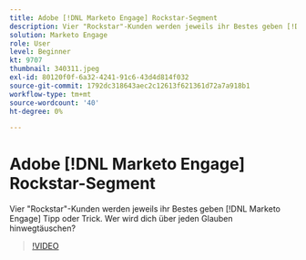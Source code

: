 ```yaml
---
title: Adobe [!DNL Marketo Engage] Rockstar-Segment
description: Vier "Rockstar"-Kunden werden jeweils ihr Bestes geben [!DNL Marketo Engage] Tipp oder Trick. Wer wird dich über jeden Glauben hinwegtäuschen?
solution: Marketo Engage
role: User
level: Beginner
kt: 9707
thumbnail: 340311.jpeg
exl-id: 80120f0f-6a32-4241-91c6-43d4d814f032
source-git-commit: 1792dc318643aec2c12613f621361d72a7a918b1
workflow-type: tm+mt
source-wordcount: '40'
ht-degree: 0%

---
```


# Adobe [!DNL Marketo Engage] Rockstar-Segment

Vier &quot;Rockstar&quot;-Kunden werden jeweils ihr Bestes geben [!DNL Marketo Engage] Tipp oder Trick. Wer wird dich über jeden Glauben hinwegtäuschen?

>[!VIDEO](https://video.tv.adobe.com/v/340311/?quality=12&learn=on)
